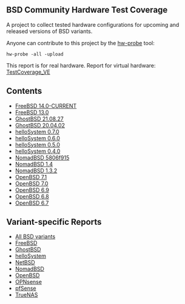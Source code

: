 BSD Community Hardware Test Coverage
------------------------------------

A project to collect tested hardware configurations for upcoming and released versions of BSD variants.

Anyone can contribute to this project by the [hw-probe](https://github.com/linuxhw/hw-probe/blob/master/INSTALL.BSD.md) tool:

    hw-probe -all -upload

This report is for real hardware. Report for virtual hardware: [TestCoverage_VE](https://github.com/bsdhw/TestCoverage_VE)

Contents
--------

* [ FreeBSD 14.0-CURRENT ](/Dist/FreeBSD_14.0-CURRENT)
* [ FreeBSD 13.0 ](/Dist/FreeBSD_13.0)
* [ GhostBSD 21.08.27 ](/Dist/GhostBSD_21.08.27)
* [ GhostBSD 20.04.02 ](/Dist/GhostBSD_20.04.02)
* [ helloSystem 0.7.0 ](/Dist/helloSystem_0.7.0)
* [ helloSystem 0.6.0 ](/Dist/helloSystem_0.6.0)
* [ helloSystem 0.5.0 ](/Dist/helloSystem_0.5.0)
* [ helloSystem 0.4.0 ](/Dist/helloSystem_0.4.0)
* [ NomadBSD 5806f915 ](/Dist/NomadBSD_5806f915)
* [ NomadBSD 1.4 ](/Dist/NomadBSD_1.4)
* [ NomadBSD 1.3.2 ](/Dist/NomadBSD_1.3.2)
* [ OpenBSD 7.1 ](/Dist/OpenBSD_7.1)
* [ OpenBSD 7.0 ](/Dist/OpenBSD_7.0)
* [ OpenBSD 6.9 ](/Dist/OpenBSD_6.9)
* [ OpenBSD 6.8 ](/Dist/OpenBSD_6.8)
* [ OpenBSD 6.7 ](/Dist/OpenBSD_6.7)

Variant-specific Reports
------------------------

* [ All BSD variants ](/All)
* [ FreeBSD ](/Dist/FreeBSD)
* [ GhostBSD ](/Dist/GhostBSD)
* [ helloSystem ](/Dist/helloSystem)
* [ NetBSD ](/Dist/NetBSD)
* [ NomadBSD ](/Dist/NomadBSD)
* [ OpenBSD ](/Dist/OpenBSD)
* [ OPNsense ](/Dist/OPNsense)
* [ pfSense ](/Dist/pfSense)
* [ TrueNAS ](/Dist/TrueNAS)
